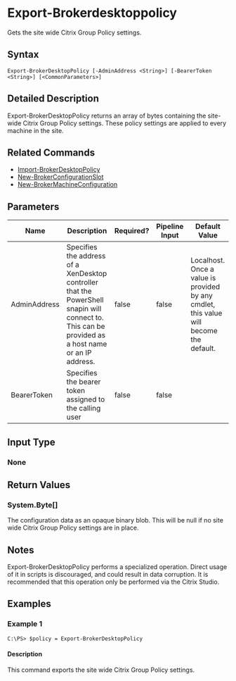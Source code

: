 ﻿
# Export-Brokerdesktoppolicy
Gets the site wide Citrix Group Policy settings.
## Syntax
```
Export-BrokerDesktopPolicy [-AdminAddress <String>] [-BearerToken <String>] [<CommonParameters>]
```
## Detailed Description
Export-BrokerDesktopPolicy returns an array of bytes containing the site-wide Citrix Group Policy settings. These policy settings are applied to every machine in the site.


## Related Commands

* [Import-BrokerDesktopPolicy](../Import-BrokerDesktopPolicy/)
* [New-BrokerConfigurationSlot](../New-BrokerConfigurationSlot/)
* [New-BrokerMachineConfiguration](../New-BrokerMachineConfiguration/)
## Parameters
| Name   | Description | Required? | Pipeline Input | Default Value |
| --- | --- | --- | --- | --- |
| AdminAddress | Specifies the address of a XenDesktop controller that the PowerShell snapin will connect to. This can be provided as a host name or an IP address. | false | false | Localhost. Once a value is provided by any cmdlet, this value will become the default. |
| BearerToken | Specifies the bearer token assigned to the calling user | false | false |  |

## Input Type

### None

## Return Values

### System.Byte\[\]
The configuration data as an opaque binary blob. This will be null if no site wide Citrix Group Policy settings are in place.
## Notes
Export-BrokerDesktopPolicy performs a specialized operation. Direct usage of it in scripts is discouraged, and could result in data corruption. It is recommended that this operation only be performed via the Citrix Studio.
## Examples

### Example 1
```
C:\PS> $policy = Export-BrokerDesktopPolicy
```
#### Description
This command exports the site wide Citrix Group Policy settings.
